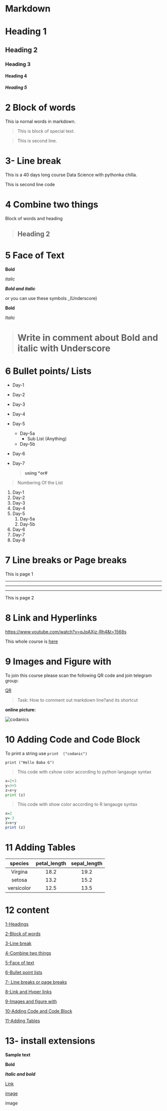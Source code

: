 # Markdown
# Heading 1
## Heading 2
### Heading 3
#### Heading 4
##### Heading 5


# 2 Block of words
This ia nornal words in markdown.
>This is block of special text.

>This is second line.

# 3- Line break
This is a 40 days long course Data Science with pythonka chilla.

This is second line code 

# 4 Combine two things 

Block of words and heading 

>## Heading 2

# 5 Face of Text 

**Bold**

*italic*

***Bold and italic***

or you can use these symbols
_(Underscore)

__Bold__

_Italic_

># Write in comment about Bold and italic with Underscore

# 6 Bullet  points/ Lists

- Day-1
- Day-2
- Day-3
- Day-4
- Day-5
  - Day-5a
    - Sub List (Anything)
  - Day-5b
- Day-6
- Day-7
  
  >__using *or#__
 
>Numbering Of the List

1. Day-1
2. Day-2
3. Day-3
4. Day-4
5. Day-5
   1. Day-5a
   2. Day-5b
6. Day-6
7. Day-7
8. Day-8
# 7 Line breaks or Page breaks

This is page 1 
___
---
***

This is page 2

# 8 Link and Hyperlinks

<https://www.youtube.com/watch?v=qJqAXjz-Rh4&t=1568s>

[Codanics]: https://www.youtube.com/watch?v=qJqAXjz-Rh4&t=1568s

This whole course is [here][Codanics]


# 9 Images and Figure with 

To join this course please scan the following QR code and join telegram group:



[QR](qr.png)

>Task: How to comment out markdown line?and its shortcut 

__online picture:__

![codanics](https://www.google.com/url?sa=i&url=https%3A%2F%2Fcodanics.com%2Fcourses%2F&psig=AOvVaw2KiaaCpt_W5wQpyYKdSwQg&ust=1728121111346000&source=images&cd=vfe&opi=89978449&ved=0CBQQjRxqFwoTCND75_q29IgDFQAAAAAdAAAAABAE)


# 10 Adding Code and Code Block 

To print a string use `print 
("codanic")`
  
  `print ("Hello Baba G")`

>This code with cshow color according to python langauge syntax

  ``` python 
  x=2+3
  y=3+5
  z=x+y
  print (z)
  ```

>This code with show color according to R langauge syntax

```R
x=2
y=-3
z=x+y
print (z)
```

# 11 Adding Tables

| species | petal_length | sepal_length|
| :---------: | :--------------: | :-------------: |
| Virgina | 18.2 | 19.2 |
| setosa | 13.2 | 15.2 |
| versicolor | 12.5|13.5 |

# 12 content

[1-Headings](#heading-1)

[2-Block of words ](#2-block-of-words)

[3-Line break](#3--line-break)

[4-Combine two things](#4-combine-two-things)

[5-Face of text](#5-face-of-text)

[6-Bullet point lists](#6-bullet--points-lists)

[7- Line breaks or page breaks](#7-line-breaks-or-page-breaks)

[8-Link and Hyper links](#8-link-and-hyperlinks)

[9-Images and figure with](#9-images-and-figure-with)

[10-Adding Code and Code Block](#10-adding-code-and-code-block)

[11-Adding Tables](#11-adding-tables)


# 13- install extensions

**Sample text**

**Bold**

**_Italic and bold_**

[Link](https://youtu.be/qJqAXjz-Rh4?si=T7TL3feZWrB4lB7y)

[image](qr.png)

image



